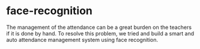 # face-recognition

The management of the attendance can be a great burden on the teachers if it is done by hand. To resolve this problem, we tried and build a smart and auto attendance management system using face recognition.
